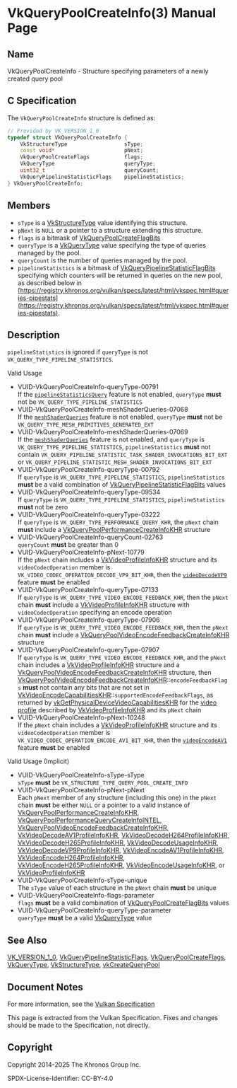 # VkQueryPoolCreateInfo(3) Manual Page

## Name

VkQueryPoolCreateInfo - Structure specifying parameters of a newly created query pool



## [](#_c_specification)C Specification

The `VkQueryPoolCreateInfo` structure is defined as:

```c++
// Provided by VK_VERSION_1_0
typedef struct VkQueryPoolCreateInfo {
    VkStructureType                  sType;
    const void*                      pNext;
    VkQueryPoolCreateFlags           flags;
    VkQueryType                      queryType;
    uint32_t                         queryCount;
    VkQueryPipelineStatisticFlags    pipelineStatistics;
} VkQueryPoolCreateInfo;
```

## [](#_members)Members

- `sType` is a [VkStructureType](https://registry.khronos.org/vulkan/specs/latest/man/html/VkStructureType.html) value identifying this structure.
- `pNext` is `NULL` or a pointer to a structure extending this structure.
- `flags` is a bitmask of [VkQueryPoolCreateFlagBits](https://registry.khronos.org/vulkan/specs/latest/man/html/VkQueryPoolCreateFlagBits.html)
- `queryType` is a [VkQueryType](https://registry.khronos.org/vulkan/specs/latest/man/html/VkQueryType.html) value specifying the type of queries managed by the pool.
- `queryCount` is the number of queries managed by the pool.
- `pipelineStatistics` is a bitmask of [VkQueryPipelineStatisticFlagBits](https://registry.khronos.org/vulkan/specs/latest/man/html/VkQueryPipelineStatisticFlagBits.html) specifying which counters will be returned in queries on the new pool, as described below in [https://registry.khronos.org/vulkan/specs/latest/html/vkspec.html#queries-pipestats](https://registry.khronos.org/vulkan/specs/latest/html/vkspec.html#queries-pipestats).

## [](#_description)Description

`pipelineStatistics` is ignored if `queryType` is not `VK_QUERY_TYPE_PIPELINE_STATISTICS`.

Valid Usage

- [](#VUID-VkQueryPoolCreateInfo-queryType-00791)VUID-VkQueryPoolCreateInfo-queryType-00791  
  If the [`pipelineStatisticsQuery`](https://registry.khronos.org/vulkan/specs/latest/html/vkspec.html#features-pipelineStatisticsQuery) feature is not enabled, `queryType` **must** not be `VK_QUERY_TYPE_PIPELINE_STATISTICS`
- [](#VUID-VkQueryPoolCreateInfo-meshShaderQueries-07068)VUID-VkQueryPoolCreateInfo-meshShaderQueries-07068  
  If the [`meshShaderQueries`](https://registry.khronos.org/vulkan/specs/latest/html/vkspec.html#features-meshShaderQueries) feature is not enabled, `queryType` **must** not be `VK_QUERY_TYPE_MESH_PRIMITIVES_GENERATED_EXT`
- [](#VUID-VkQueryPoolCreateInfo-meshShaderQueries-07069)VUID-VkQueryPoolCreateInfo-meshShaderQueries-07069  
  If the [`meshShaderQueries`](https://registry.khronos.org/vulkan/specs/latest/html/vkspec.html#features-meshShaderQueries) feature is not enabled, and `queryType` is `VK_QUERY_TYPE_PIPELINE_STATISTICS`, `pipelineStatistics` **must** not contain `VK_QUERY_PIPELINE_STATISTIC_TASK_SHADER_INVOCATIONS_BIT_EXT` or `VK_QUERY_PIPELINE_STATISTIC_MESH_SHADER_INVOCATIONS_BIT_EXT`
- [](#VUID-VkQueryPoolCreateInfo-queryType-00792)VUID-VkQueryPoolCreateInfo-queryType-00792  
  If `queryType` is `VK_QUERY_TYPE_PIPELINE_STATISTICS`, `pipelineStatistics` **must** be a valid combination of [VkQueryPipelineStatisticFlagBits](https://registry.khronos.org/vulkan/specs/latest/man/html/VkQueryPipelineStatisticFlagBits.html) values
- [](#VUID-VkQueryPoolCreateInfo-queryType-09534)VUID-VkQueryPoolCreateInfo-queryType-09534  
  If `queryType` is `VK_QUERY_TYPE_PIPELINE_STATISTICS`, `pipelineStatistics` **must** not be zero
- [](#VUID-VkQueryPoolCreateInfo-queryType-03222)VUID-VkQueryPoolCreateInfo-queryType-03222  
  If `queryType` is `VK_QUERY_TYPE_PERFORMANCE_QUERY_KHR`, the `pNext` chain **must** include a [VkQueryPoolPerformanceCreateInfoKHR](https://registry.khronos.org/vulkan/specs/latest/man/html/VkQueryPoolPerformanceCreateInfoKHR.html) structure
- [](#VUID-VkQueryPoolCreateInfo-queryCount-02763)VUID-VkQueryPoolCreateInfo-queryCount-02763  
  `queryCount` **must** be greater than 0
- [](#VUID-VkQueryPoolCreateInfo-pNext-10779)VUID-VkQueryPoolCreateInfo-pNext-10779  
  If the `pNext` chain includes a [VkVideoProfileInfoKHR](https://registry.khronos.org/vulkan/specs/latest/man/html/VkVideoProfileInfoKHR.html) structure and its `videoCodecOperation` member is `VK_VIDEO_CODEC_OPERATION_DECODE_VP9_BIT_KHR`, then the [`videoDecodeVP9`](https://registry.khronos.org/vulkan/specs/latest/html/vkspec.html#features-videoDecodeVP9) feature **must** be enabled
- [](#VUID-VkQueryPoolCreateInfo-queryType-07133)VUID-VkQueryPoolCreateInfo-queryType-07133  
  If `queryType` is `VK_QUERY_TYPE_VIDEO_ENCODE_FEEDBACK_KHR`, then the `pNext` chain **must** include a [VkVideoProfileInfoKHR](https://registry.khronos.org/vulkan/specs/latest/man/html/VkVideoProfileInfoKHR.html) structure with `videoCodecOperation` specifying an encode operation
- [](#VUID-VkQueryPoolCreateInfo-queryType-07906)VUID-VkQueryPoolCreateInfo-queryType-07906  
  If `queryType` is `VK_QUERY_TYPE_VIDEO_ENCODE_FEEDBACK_KHR`, then the `pNext` chain **must** include a [VkQueryPoolVideoEncodeFeedbackCreateInfoKHR](https://registry.khronos.org/vulkan/specs/latest/man/html/VkQueryPoolVideoEncodeFeedbackCreateInfoKHR.html) structure
- [](#VUID-VkQueryPoolCreateInfo-queryType-07907)VUID-VkQueryPoolCreateInfo-queryType-07907  
  If `queryType` is `VK_QUERY_TYPE_VIDEO_ENCODE_FEEDBACK_KHR`, and the `pNext` chain includes a [VkVideoProfileInfoKHR](https://registry.khronos.org/vulkan/specs/latest/man/html/VkVideoProfileInfoKHR.html) structure and a [VkQueryPoolVideoEncodeFeedbackCreateInfoKHR](https://registry.khronos.org/vulkan/specs/latest/man/html/VkQueryPoolVideoEncodeFeedbackCreateInfoKHR.html) structure, then [VkQueryPoolVideoEncodeFeedbackCreateInfoKHR](https://registry.khronos.org/vulkan/specs/latest/man/html/VkQueryPoolVideoEncodeFeedbackCreateInfoKHR.html)::`encodeFeedbackFlags` **must** not contain any bits that are not set in [VkVideoEncodeCapabilitiesKHR](https://registry.khronos.org/vulkan/specs/latest/man/html/VkVideoEncodeCapabilitiesKHR.html)::`supportedEncodeFeedbackFlags`, as returned by [vkGetPhysicalDeviceVideoCapabilitiesKHR](https://registry.khronos.org/vulkan/specs/latest/man/html/vkGetPhysicalDeviceVideoCapabilitiesKHR.html) for the [video profile](https://registry.khronos.org/vulkan/specs/latest/html/vkspec.html#video-profiles) described by [VkVideoProfileInfoKHR](https://registry.khronos.org/vulkan/specs/latest/man/html/VkVideoProfileInfoKHR.html) and its `pNext` chain
- [](#VUID-VkQueryPoolCreateInfo-pNext-10248)VUID-VkQueryPoolCreateInfo-pNext-10248  
  If the `pNext` chain includes a [VkVideoProfileInfoKHR](https://registry.khronos.org/vulkan/specs/latest/man/html/VkVideoProfileInfoKHR.html) structure and its `videoCodecOperation` member is `VK_VIDEO_CODEC_OPERATION_ENCODE_AV1_BIT_KHR`, then the [`videoEncodeAV1`](https://registry.khronos.org/vulkan/specs/latest/html/vkspec.html#features-videoEncodeAV1) feature **must** be enabled

Valid Usage (Implicit)

- [](#VUID-VkQueryPoolCreateInfo-sType-sType)VUID-VkQueryPoolCreateInfo-sType-sType  
  `sType` **must** be `VK_STRUCTURE_TYPE_QUERY_POOL_CREATE_INFO`
- [](#VUID-VkQueryPoolCreateInfo-pNext-pNext)VUID-VkQueryPoolCreateInfo-pNext-pNext  
  Each `pNext` member of any structure (including this one) in the `pNext` chain **must** be either `NULL` or a pointer to a valid instance of [VkQueryPoolPerformanceCreateInfoKHR](https://registry.khronos.org/vulkan/specs/latest/man/html/VkQueryPoolPerformanceCreateInfoKHR.html), [VkQueryPoolPerformanceQueryCreateInfoINTEL](https://registry.khronos.org/vulkan/specs/latest/man/html/VkQueryPoolPerformanceQueryCreateInfoINTEL.html), [VkQueryPoolVideoEncodeFeedbackCreateInfoKHR](https://registry.khronos.org/vulkan/specs/latest/man/html/VkQueryPoolVideoEncodeFeedbackCreateInfoKHR.html), [VkVideoDecodeAV1ProfileInfoKHR](https://registry.khronos.org/vulkan/specs/latest/man/html/VkVideoDecodeAV1ProfileInfoKHR.html), [VkVideoDecodeH264ProfileInfoKHR](https://registry.khronos.org/vulkan/specs/latest/man/html/VkVideoDecodeH264ProfileInfoKHR.html), [VkVideoDecodeH265ProfileInfoKHR](https://registry.khronos.org/vulkan/specs/latest/man/html/VkVideoDecodeH265ProfileInfoKHR.html), [VkVideoDecodeUsageInfoKHR](https://registry.khronos.org/vulkan/specs/latest/man/html/VkVideoDecodeUsageInfoKHR.html), [VkVideoDecodeVP9ProfileInfoKHR](https://registry.khronos.org/vulkan/specs/latest/man/html/VkVideoDecodeVP9ProfileInfoKHR.html), [VkVideoEncodeAV1ProfileInfoKHR](https://registry.khronos.org/vulkan/specs/latest/man/html/VkVideoEncodeAV1ProfileInfoKHR.html), [VkVideoEncodeH264ProfileInfoKHR](https://registry.khronos.org/vulkan/specs/latest/man/html/VkVideoEncodeH264ProfileInfoKHR.html), [VkVideoEncodeH265ProfileInfoKHR](https://registry.khronos.org/vulkan/specs/latest/man/html/VkVideoEncodeH265ProfileInfoKHR.html), [VkVideoEncodeUsageInfoKHR](https://registry.khronos.org/vulkan/specs/latest/man/html/VkVideoEncodeUsageInfoKHR.html), or [VkVideoProfileInfoKHR](https://registry.khronos.org/vulkan/specs/latest/man/html/VkVideoProfileInfoKHR.html)
- [](#VUID-VkQueryPoolCreateInfo-sType-unique)VUID-VkQueryPoolCreateInfo-sType-unique  
  The `sType` value of each structure in the `pNext` chain **must** be unique
- [](#VUID-VkQueryPoolCreateInfo-flags-parameter)VUID-VkQueryPoolCreateInfo-flags-parameter  
  `flags` **must** be a valid combination of [VkQueryPoolCreateFlagBits](https://registry.khronos.org/vulkan/specs/latest/man/html/VkQueryPoolCreateFlagBits.html) values
- [](#VUID-VkQueryPoolCreateInfo-queryType-parameter)VUID-VkQueryPoolCreateInfo-queryType-parameter  
  `queryType` **must** be a valid [VkQueryType](https://registry.khronos.org/vulkan/specs/latest/man/html/VkQueryType.html) value

## [](#_see_also)See Also

[VK\_VERSION\_1\_0](https://registry.khronos.org/vulkan/specs/latest/man/html/VK_VERSION_1_0.html), [VkQueryPipelineStatisticFlags](https://registry.khronos.org/vulkan/specs/latest/man/html/VkQueryPipelineStatisticFlags.html), [VkQueryPoolCreateFlags](https://registry.khronos.org/vulkan/specs/latest/man/html/VkQueryPoolCreateFlags.html), [VkQueryType](https://registry.khronos.org/vulkan/specs/latest/man/html/VkQueryType.html), [VkStructureType](https://registry.khronos.org/vulkan/specs/latest/man/html/VkStructureType.html), [vkCreateQueryPool](https://registry.khronos.org/vulkan/specs/latest/man/html/vkCreateQueryPool.html)

## [](#_document_notes)Document Notes

For more information, see the [Vulkan Specification](https://registry.khronos.org/vulkan/specs/latest/html/vkspec.html#VkQueryPoolCreateInfo)

This page is extracted from the Vulkan Specification. Fixes and changes should be made to the Specification, not directly.

## [](#_copyright)Copyright

Copyright 2014-2025 The Khronos Group Inc.

SPDX-License-Identifier: CC-BY-4.0